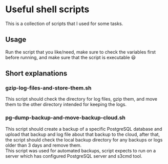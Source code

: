 # Useful shell scripts

This is a collection of scripts that I used for some tasks.  

## Usage

Run the script that you like/need, make sure to check the variables first before running, and make sure that the script is executable :smiley:

## Short explanations

### gzip-log-files-and-store-them.sh

This script should check the directory for log files, gzip them, and move them to the other directory intended for keeping the logs.

### pg-dump-backup-and-move-backup-cloud.sh

This script should create a backup of a specific PostgreSQL database and upload that backup and log file about that backup to the cloud, after that, the script should check the local backup directory for any backups or logs older than 3 days and remove them.  
This script was used for automated backups, script expects to run on a server which has configured PostgreSQL server and s3cmd tool.
